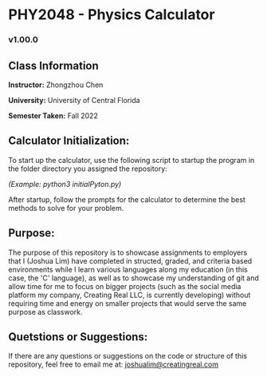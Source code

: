 # PHY2048 - Physics Calculator
### v1.00.0

## Class Information
**Instructor:** Zhongzhou Chen

**University:** University of Central Florida

**Semester Taken:** Fall 2022
 
## Calculator Initialization:
To start up the calculator, use the following script to startup the program in the folder directory you assigned the repository:

_(Example: python3 initialPyton.py)_

After startup, follow the prompts for the calculator to determine the best methods to solve for your problem.

## Purpose:
The purpose of this repository is to showcase assignments to employers that I (Joshua Lim) have completed in structed, graded, and criteria based environments while I learn various languages along my education (in this case, the 'C' language), as well as to showcase my understanding of git and allow time for me to focus on bigger projects (such as the social media platform my company, Creating Real LLC, is currently developing) without requiring time and energy on smaller projects that would serve the same purpose as classwork. 

## Quetstions or Suggestions:
If there are any questions or suggestions on the code or structure of this repository, feel free to email me at:
joshualim@creatingreal.com
